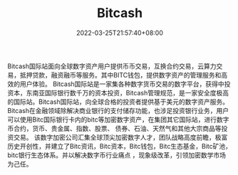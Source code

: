﻿---
weight: 
title: "Bitcash"
description: "Bitcash国际站面向全球数字资产…"
date: 2022-03-25T21:57:40+08:00
lastmod: 2022-03-25T16:45:40+08:00
draft: false
authors: ["Metabd"]
featuredImage: "bitcash.webp"
link: ""
tags: ["交易所","Bitcash"]
categories: ["navigation"]
navigation: ["交易所"]
lightgallery: true
toc: true
pinned: false
recommend: false
recommend1: false
---
Bitcash国际站面向全球数字资产用户提供币币交易，互换合约交易，云算力交易，抵押贷款，融资融币等服务。其中BITC钱包，提供数字资产的管理服务和高效的用户体验。
Bitcash国际站是一家集各种数字货币交易的数字平台，获得中投资本，东南亚国际银行数千万的资本投资，Bitcash管理规范，是一家安全度极高的国际站。Bitcash国际站，向全球合格的投资者提供基于美元的数字资产服务。
Bitcash在金融领域除解决商业银行的支付储存功能，也涉足投资银行业务，用户可以使用Bitc国际银行卡内的bitc等加密数字资产，在集团其它国际站，进行数字币合约，货币、贵金属、指数、股票、 债券、石油、天然气和其他大宗商品等投资交易。
该数字加密公司汇集全球顶尖加密数字人才，团队战略高度前瞻，极富历史开创性，并建立了Bitc资讯，Bitc资本，Bitc钱包，Bitc生态基金，Bitc矿池，bitc银行生态体系。并以解决数字币行业痛点 ，现象级改革，引领加密数学市场为己任。
